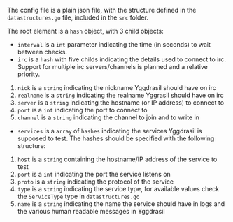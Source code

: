 The config file is a plain json file, with the structure defined in the
`datastructures.go` file, included in the `src` folder.

The root element is a `hash` object, with 3 child objects:
 + `interval` is a `int` parameter indicating the time (in seconds) to wait
 between checks.
 + `irc` is a `hash` with five childs indicating the details used to connect to
 irc. Support for multiple irc servers/channels is planned and a relative priority.
  1. `nick` is a `string` indicating the nickname Yggdrasil should have on irc
  2. `realname` is a `string` indicating the realname Yggrasil should have on irc
  3. `server` is a `string` indicating the hostname (or IP address) to connect to
  4. `port` is a `int` indicating the port to connect to
  5. `channel` is a `string` indicating the channel to join and to write in
 + `services` is a `array` of `hashes` indicating the services Yggdrasil is
 supposed to test. The hashes should be specified with the following structure:
  1. `host` is a `string` containing the hostname/IP address of the service to test
  2. `port` is a `int` indicating the port the service listens on
  3. `proto` is a `string` indicating the protocol of the service
  4. `type` is a `string` indicating the service type, for available values check
  the `ServiceType` type in `datastructures.go`
  5. `name` is a `string` indicating the name the service should have in logs and
  the various human readable messages in Yggdrasil
